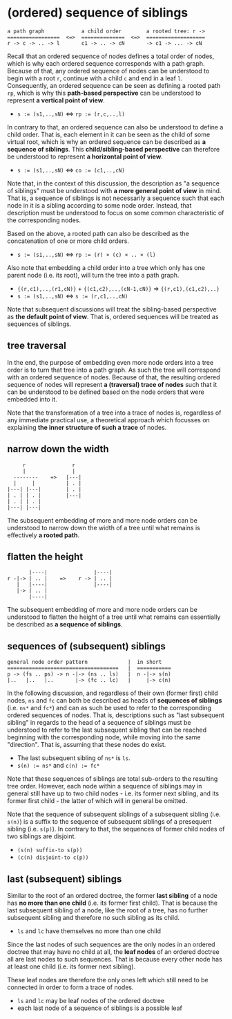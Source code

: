 
<!-- ======================================================================= -->
# (ordered) sequence of siblings

```
a path graph            a child order        a rooted tree: r ->
=================  <=>  ==============  <=>  ===================
r -> c -> .. -> l       c1 -> .. -> cN       -> c1 -> ... -> cN
```

Recall that an ordered sequence of nodes defines a total order of nodes,
which is why each ordered sequence corresponds with a path graph. Because
of that, any ordered sequence of nodes can be understood to begin with a
root `r`, continue with a child `c` and end in a leaf `l`. Consequently,
an ordered sequence can be seen as defining a rooted path `rp`, which is
why this **path-based perspective** can be understood to represent
**a vertical point of view**.

* `s := (s1,..,sN)` <=> `rp := (r,c,..,l)`

In contrary to that, an ordered sequence can also be understood to define
a child order. That is, each element in it can be seen as the child of
some virtual root, which is why an ordered sequence can be described as
**a sequence of siblings**. This **child/sibling-based perspective** can
therefore be understood to represent **a horizontal point of view**.

* `s := (s1,..,sN)` <=> `co := (c1,..,cN)`

Note that, in the context of this discussion, the description as "a sequence
of siblings" must be understood with **a more general point of view** in mind.
That is, a sequence of siblings is not necessarily a sequence such that each
node in it is a sibling according to some node order. Instead, that description
must be understood to focus on some common characteristic of the corresponding
nodes.

Based on the above, a rooted path can also be described as the concatenation
of one or more child orders.

* `s := (s1,..,sN)` <=> `rp := (r) × (c) × .. × (l)`

Also note that embedding a child order into a tree which only has one parent
node (i.e. its root), will turn the tree into a path graph.

* `{(r,c1),..,(r1,cN)}` + `{(c1,c2),..,(cN-1,cN)}` => `{(r,c1),(c1,c2),..}`
* `s := (s1,..,sN)` <=> `s := (r,c1,..,cN)`

Note that subsequent discussions will treat the sibling-based perspective as
**the default point of view**. That is, ordered sequences will be treated as
sequences of siblings.

<!-- ======================================================================= -->
## tree traversal

In the end, the purpose of embedding even more node orders into a tree order
is to turn that tree into a path graph. As such the tree will correspond with
an ordered sequence of nodes. Because of that, the resulting ordered sequence
of nodes will represent **a (traversal) trace of nodes** such that it can be
understood to be defined based on the node orders that were embedded into it.

Note that the transformation of a tree into a trace of nodes is, regardless
of any immediate practical use, a theoretical approach which focusses on
explaining **the inner structure of such a trace** of nodes.

<!-- ======================================================================= -->
## narrow down the width

```
     r               r
     |               |
  --------    =>   |---|
  |     |          | . |
|---| |---|        | . |
| . | | . |        |---|
| . | | . |
|---| |---|
```

The subsequent embedding of more and more node orders can be understood to
narrow down the width of a tree until what remains is effectively
**a rooted path**.

<!-- ======================================================================= -->
## flatten the height

```
       |----|               |----|
r -|-> | .. |    =>    r -> | .. |
   |   |----|               |----|
   |-> | .. |
       |----|
```

The subsequent embedding of more and more node orders can be understood to
flatten the height of a tree until what remains can essentially be described
as **a sequence of siblings**.

<!-- ======================================================================= -->
## sequences of (subsequent) siblings

```
general node order pattern             |  in short
====================================   |  ===========
p -> (fs .. ps) -> n -|-> (ns .. ls)   |  n -|-> s(n)
|..   |..   |..       |-> (fc .. lc)   |     |-> c(n)
```

In the following discussion, and regardless of their own (former first) child
nodes, `ns` and `fc` can both be described as heads of **sequences of siblings**
(i.e. `ns*` and `fc*`) and can as such be used to refer to the corresponding
ordered sequences of nodes. That is, descriptions such as "last subsequent
sibling" in regards to the head of a sequence of siblings must be understood
to refer to the last subsequent sibling that can be reached beginning with
the corresponding node, while moving into the same "direction". That is,
assuming that these nodes do exist.

* The last subsequent sibling of `ns*` is `ls`.
* `s(n) := ns*` and `c(n) := fc*`

Note that these sequences of siblings are total sub-orders to the resulting
tree order. However, each node within a sequence of siblings may in general
still have up to two child nodes - i.e. its former next sibling, and its
former first child - the latter of which will in general be omitted.

Note that the sequence of subsequent siblings of a subsequent sibling (i.e.
`s(n)`) is a suffix to the sequence of subsequent siblings of a presequent
sibling (i.e. `s(p)`). In contrary to that, the sequences of former child
nodes of two siblings are disjoint.

* `(s(n) suffix-to s(p))`
* `(c(n) disjoint-to c(p))`

<!-- ======================================================================= -->
## last (subsequent) siblings

Similar to the root of an ordered doctree, the former **last sibling** of a
node has **no more than one child** (i.e. its former first child). That is
because the last subsequent sibling of a node, like the root of a tree, has
no further subsequent sibling and therefore no such sibling as its child.

* `ls` and `lc` have themselves no more than one child

Since the last nodes of such sequences are the only nodes in an ordered doctree
that may have no child at all, the **leaf nodes** of an ordered doctree all are
last nodes to such sequences. That is because every other node has at least one
child (i.e. its former next sibling).

These leaf nodes are therefore the only ones left which still need to be
connected in order to form a trace of nodes.

* `ls` and `lc` may be leaf nodes of the ordered doctree
* each last node of a sequence of siblings is a possible leaf

